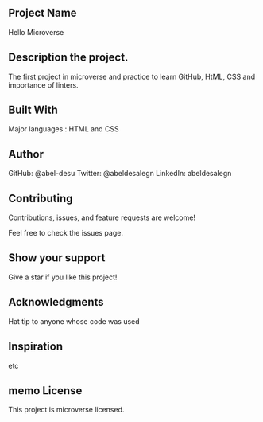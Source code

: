 ## Project Name
 Hello Microverse
 
## Description the project.
 The first project in microverse and practice to learn GitHub, HtML, CSS and importance of linters.

## Built With

 Major languages : HTML and CSS


## Author

GitHub: @abel-desu
Twitter: @abeldesalegn
LinkedIn: abeldesalegn


## Contributing
Contributions, issues, and feature requests are welcome!

Feel free to check the issues page.

## Show your support
Give a star if you like this project!

## Acknowledgments
Hat tip to anyone whose code was used
## Inspiration
etc
## memo License
This project is microverse licensed.
